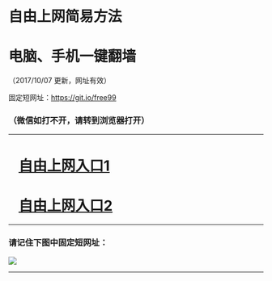 ﻿# 自由上网简易方法

# 电脑、手机一键翻墙

（2017/10/07 更新，网址有效）

固定短网址：https://git.io/free99

### （微信如打不开，请转到浏览器打开）


***





# &nbsp;&nbsp; <a href="http://ft930619479.fwq-tz-1001.info/fwqtz01.html?t=10070015379 " target="_blank">自由上网入口1</a>
# &nbsp;&nbsp; <a href="http://ft933332184.fwq-tz-1002.info/fwqtz02.html?t=100700117063 " target="_blank">自由上网入口2</a>
***

### 请记住下图中固定短网址：

<img src="https://s3-us-west-2.amazonaws.com/fwq-1001/yjfq-20170905okok.png" /> 


***


